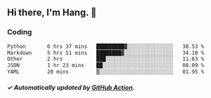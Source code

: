 ## Hi there, I'm Hang. 👋

### Coding

<!--START_SECTION:waka-->

```txt
Python       6 hrs 37 mins   █████████▓░░░░░░░░░░░░░░░   38.53 %
Markdown     5 hrs 51 mins   ████████▓░░░░░░░░░░░░░░░░   34.10 %
Other        2 hrs           ███░░░░░░░░░░░░░░░░░░░░░░   11.63 %
JSON         1 hr 23 mins    ██░░░░░░░░░░░░░░░░░░░░░░░   08.09 %
YAML         20 mins         ▒░░░░░░░░░░░░░░░░░░░░░░░░   01.95 %
```

<!--END_SECTION:waka-->

##### ✓ Automatically updated by [GitHub Action](https://github.com/huhuhang/huhuhang/actions).
